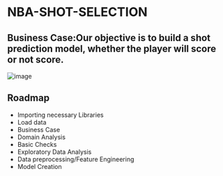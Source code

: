 # NBA-SHOT-SELECTION
## Business Case:Our objective is to build a shot prediction model, whether the player will score or not score.
![image](https://github.com/Tanwar-12/NBA-SHOT-SELECTION/assets/110081008/5913fd8b-f8c0-4ec7-9832-29254a21b442)
## Roadmap

- Importing necessary Libraries
- Load data
- Business Case
- Domain Analysis
- Basic Checks 
- Exploratory Data Analysis
- Data preprocessing/Feature Engineering
- Model Creation
